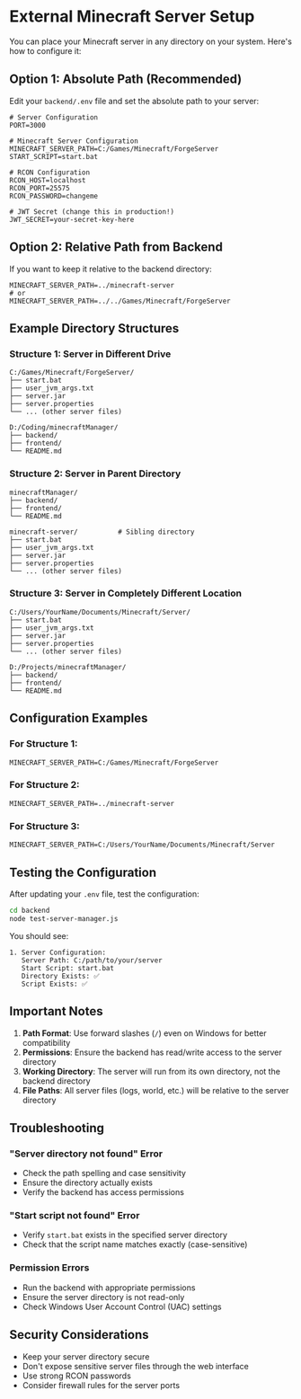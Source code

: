 # External Minecraft Server Setup

You can place your Minecraft server in any directory on your system. Here's how to configure it:

## Option 1: Absolute Path (Recommended)

Edit your `backend/.env` file and set the absolute path to your server:

```env
# Server Configuration
PORT=3000

# Minecraft Server Configuration
MINECRAFT_SERVER_PATH=C:/Games/Minecraft/ForgeServer
START_SCRIPT=start.bat

# RCON Configuration
RCON_HOST=localhost
RCON_PORT=25575
RCON_PASSWORD=changeme

# JWT Secret (change this in production!)
JWT_SECRET=your-secret-key-here
```

## Option 2: Relative Path from Backend

If you want to keep it relative to the backend directory:

```env
MINECRAFT_SERVER_PATH=../minecraft-server
# or
MINECRAFT_SERVER_PATH=../../Games/Minecraft/ForgeServer
```

## Example Directory Structures

### Structure 1: Server in Different Drive
```
C:/Games/Minecraft/ForgeServer/
├── start.bat
├── user_jvm_args.txt
├── server.jar
├── server.properties
└── ... (other server files)

D:/Coding/minecraftManager/
├── backend/
├── frontend/
└── README.md
```

### Structure 2: Server in Parent Directory
```
minecraftManager/
├── backend/
├── frontend/
└── README.md

minecraft-server/          # Sibling directory
├── start.bat
├── user_jvm_args.txt
├── server.jar
├── server.properties
└── ... (other server files)
```

### Structure 3: Server in Completely Different Location
```
C:/Users/YourName/Documents/Minecraft/Server/
├── start.bat
├── user_jvm_args.txt
├── server.jar
├── server.properties
└── ... (other server files)

D:/Projects/minecraftManager/
├── backend/
├── frontend/
└── README.md
```

## Configuration Examples

### For Structure 1:
```env
MINECRAFT_SERVER_PATH=C:/Games/Minecraft/ForgeServer
```

### For Structure 2:
```env
MINECRAFT_SERVER_PATH=../minecraft-server
```

### For Structure 3:
```env
MINECRAFT_SERVER_PATH=C:/Users/YourName/Documents/Minecraft/Server
```

## Testing the Configuration

After updating your `.env` file, test the configuration:

```bash
cd backend
node test-server-manager.js
```

You should see:
```
1. Server Configuration:
   Server Path: C:/path/to/your/server
   Start Script: start.bat
   Directory Exists: ✅
   Script Exists: ✅
```

## Important Notes

1. **Path Format**: Use forward slashes (`/`) even on Windows for better compatibility
2. **Permissions**: Ensure the backend has read/write access to the server directory
3. **Working Directory**: The server will run from its own directory, not the backend directory
4. **File Paths**: All server files (logs, world, etc.) will be relative to the server directory

## Troubleshooting

### "Server directory not found" Error
- Check the path spelling and case sensitivity
- Ensure the directory actually exists
- Verify the backend has access permissions

### "Start script not found" Error
- Verify `start.bat` exists in the specified server directory
- Check that the script name matches exactly (case-sensitive)

### Permission Errors
- Run the backend with appropriate permissions
- Ensure the server directory is not read-only
- Check Windows User Account Control (UAC) settings

## Security Considerations

- Keep your server directory secure
- Don't expose sensitive server files through the web interface
- Use strong RCON passwords
- Consider firewall rules for the server ports 